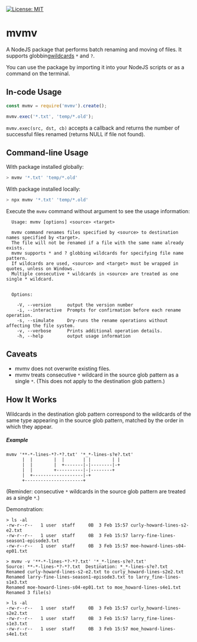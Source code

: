  [![License: MIT](https://img.shields.io/badge/License-MIT-yellow.svg)](https://opensource.org/licenses/MIT)
 
# mvmv
A NodeJS package that performs batch renaming and moving of files. It supports globbing[wildcards](http://tldp.org/LDP/GNU-Linux-Tools-Summary/html/x11655.htm) `*` and `?`.

You can use the package by importing it into your NodeJS scripts or as a command on the terminal.

## In-code Usage
```javascript
const mvmv = require('mvmv').create();

mvmv.exec('*.txt', 'temp/*.old');
```

`mvmv.exec(src, dst, cb)` accepts a callback and returns the number of successful files renamed (returns NULL if file not found).

## Command-line Usage
With package installed globally:
```bash
> mvmv '*.txt' 'temp/*.old'
````

With package installed locally:
```bash
> npx mvmv '*.txt' 'temp/*.old'
```

Execute the `mvmv` command without argument to see the usage information:

```
  Usage: mvmv [options] <source> <target>
  
  mvmv command renames files specified by <source> to destination names specified by <target>.
  The file will not be renamed if a file with the same name already exists.
  mvmv supports * and ? globbing wildcards for specifying file name pattern.
  If wildcards are used, <source> and <target> must be wrapped in quotes, unless on Windows.
  Multiple consecutive * wildcards in <source> are treated as one single * wildcard.
 
 
  Options:
 
    -V, --version      output the version number
    -i, --interactive  Prompts for confirmation before each rename operation.
    -s, --simulate     Dry-runs the rename operations without affecting the file system.
    -v, --verbose      Prints additional operation details.
    -h, --help         output usage information
```

## Caveats
- mvmv does not overwrite existing files.
- mvmv treats consecutive `*` wildcard in the source glob pattern as a single `*`. (This does not apply to the destination glob pattern.)


## How It Works
Wildcards in the destination glob pattern correspond to the wildcards of the same type appearing in the source glob pattern, matched by the order in which they appear.

##### Example
```
mvmv '**-*-lines-*?-*?.txt' '*_*-lines-s?e?.txt'
      |  |        |  |       | |        | |
      |  |        |  +-------|-|--------|-+
      |  |        +----------|-|--------+
      |  +-------------------|-+
      +----------------------+
```
(Reminder: consecutive `*` wildcards in the source glob pattern are treated as a single `*`.)

Demonstration:
```
> ls -al
-rw-r--r--   1 user  staff     0B  3 Feb 15:57 curly-howard-lines-s2-e2.txt
-rw-r--r--   1 user  staff     0B  3 Feb 15:57 larry-fine-lines-season1-episode3.txt
-rw-r--r--   1 user  staff     0B  3 Feb 15:57 moe-howard-lines-s04-ep01.txt

> mvmv -v '**-*-lines-*?-*?.txt' '*_*-lines-s?e?.txt'
Source: **-*-lines-*?-*?.txt  Destination: *_*-lines-s?e?.txt
Renamed curly-howard-lines-s2-e2.txt to curly_howard-lines-s2e2.txt
Renamed larry-fine-lines-season1-episode3.txt to larry_fine-lines-s1e3.txt
Renamed moe-howard-lines-s04-ep01.txt to moe_howard-lines-s4e1.txt
Renamed 3 file(s)

> ls -al
-rw-r--r--   1 user  staff     0B  3 Feb 15:57 curly_howard-lines-s2e2.txt
-rw-r--r--   1 user  staff     0B  3 Feb 15:57 larry_fine-lines-s1e3.txt
-rw-r--r--   1 user  staff     0B  3 Feb 15:57 moe_howard-lines-s4e1.txt

```

